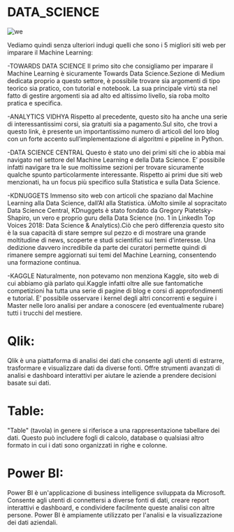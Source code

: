 # DATA_SCIENCE
![we]()

Vediamo quindi senza ulteriori indugi quelli che sono i 5 migliori siti web per imparare il Machine Learning:

-TOWARDS DATA SCIENCE
Il primo sito che consigliamo per imparare il Machine Learning è sicuramente Towards Data Science.Sezione di Medium dedicata proprio a questo settore, è possibile trovare sia argomenti di tipo teorico sia pratico, con tutorial e notebook. La sua principale virtù sta nel fatto di gestire argomenti sia ad alto ed altissimo livello, sia roba molto pratica e specifica.

-ANALYTICS VIDHYA
Rispetto al precedente, questo sito ha anche una serie di interessantissimi corsi, sia gratuiti sia a pagamento.Sul sito, che trovi a questo link, è presente un importantissimo numero di articoli del loro blog con un forte accento sull’implementazione di algoritmi e pipeline in Python.

-DATA SCIENCE CENTRAL
Questo è stato uno dei primi siti che io abbia mai navigato nel settore del Machine Learning e della Data Science. E’ possibile infatti navigare tra le sue moltissime sezioni per trovare sicuramente qualche spunto particolarmente interessante. Rispetto ai primi due siti web menzionati, ha un focus più specifico sulla Statistica e sulla Data Science.

-KDNUGGETS
Immenso sito web con articoli che spaziano dal Machine Learning alla Data Science, dall’AI alla Statistica.
ùMolto simile al sopracitato Data Science Central, KDnuggets è stato fondato da Gregory Piatetsky-Shapiro, un vero e proprio guru della Data Science (no. 1 in LinkedIn Top Voices 2018: Data Science & Analytics).Ciò che però differenzia questo sito è la sua capacità di stare sempre sul pezzo e di mostrare una grande moltitudine di news, scoperte e studi scientifici sui temi d’interesse. Una dedizione davvero incredibile da parte dei curatori permette quindi di rimanere sempre aggiornati sui temi del Machine Learning, consentendo una formazione continua.

-KAGGLE
Naturalmente, non potevamo non menziona Kaggle, sito web di cui abbiamo già parlato qui.Kaggle infatti oltre alle sue fantomatiche competizioni ha tutta una serie di pagine di blog e corsi di approfondimenti e tutorial. E’ possibile osservare i kernel degli altri concorrenti e seguire i Master nelle loro analisi per andare a conoscere (ed eventualmente rubare) tutti i trucchi del mestiere.

# Qlik:
Qlik è una piattaforma di analisi dei dati che consente agli utenti di estrarre, trasformare e visualizzare dati da diverse fonti. Offre strumenti avanzati di analisi e dashboard interattivi per aiutare le aziende a prendere decisioni basate sui dati.

# Table:
"Table" (tavola) in genere si riferisce a una rappresentazione tabellare dei dati. Questo può includere fogli di calcolo, database o qualsiasi altro formato in cui i dati sono organizzati in righe e colonne.

# Power BI:
Power BI è un'applicazione di business intelligence sviluppata da Microsoft. Consente agli utenti di connettersi a diverse fonti di dati, creare report interattivi e dashboard, e condividere facilmente queste analisi con altre persone. Power BI è ampiamente utilizzato per l'analisi e la visualizzazione dei dati aziendali.
